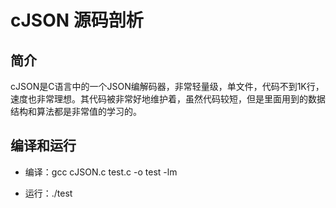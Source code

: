 # cJSON 源码剖析
## 简介
cJSON是C语言中的一个JSON编解码器，非常轻量级，单文件，代码不到1K行，速度也非常理想。其代码被非常好地维护着，虽然代码较短，但是里面用到的数据结构和算法都是非常值的学习的。

## 编译和运行
- 编译：gcc cJSON.c test.c -o test -lm   
 
- 运行：./test


